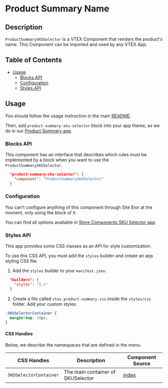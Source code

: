 # Product Summary Name

## Description

`ProductSummarySKUSelector` is a VTEX Component that renders the product's name.
This Component can be imported and used by any VTEX App.

## Table of Contents
- [Usage](#usage)
  - [Blocks API](#blocks-api)
  - [Configuration](#configuration)
  - [Styles API](#styles-api)

## Usage

You should follow the usage instruction in the main [README](https://github.com/vtex-apps/product-summary/blob/master/README.md#usage).

Then, add `product-summary-sku-selector` block into your app theme, as we do in our [Product Summary app](https://github.com/vtex-apps/product-summary/blob/master/store/blocks.json).

### Blocks API

This component has an interface that describes which rules must be implemented by a block when you want to use the `ProductSummarySKUSelector`.

```json
  "product-summary-sku-selector": {
    "component": "ProductSummarySKUSelector"
  }
```

### Configuration

You can't configure anything of this component through Site Etor at the moment, only using the block of it.

You can find all options available in [Store Components SKU Selector app](https://github.com/vtex-apps/store-components/blob/master/docs/SKUSelector.md).

### Styles API

This app provides some CSS classes as an API for style customization.

To use this CSS API, you must add the `styles` builder and create an app styling CSS file.

1. Add the `styles` builder to your `manifest.json`:

```json
  "builders": {
    "styles": "1.x"
  }
```

2. Create a file called `vtex.product-summary.css` inside the `styles/css` folder. Add your custom styles:

```css
.SKUSelectorContainer {
  margin-top: 10px;
}
```

#### CSS Handles

Below, we describe the namespaces that are defined in the menu.

| CSS Handles   | Description                                          | Component Source                     |
| ------------ | ---------------------------------------------------- | ------------------------------------ |
| `SKUSelectorContainer` | The main container of SKUSelector | [index](/react/components/ProductSummarySKUSelector/index.js) |
